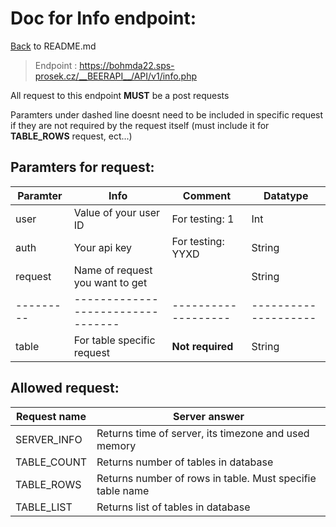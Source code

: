 # Doc for Info endpoint:

[Back](README.md) to README.md


> Endpoint : https://bohmda22.sps-prosek.cz/__BEERAPI__/API/v1/info.php

All request to this endpoint <b>MUST</b> be a post requests

Paramters under dashed line doesnt need to be included in specific request
if they are not required by the request itself (must include it for 
<b>TABLE_ROWS</b> request, ect...)

## Paramters for request:
|Paramter | Info                            | Comment           |  Datatype          |
|---------|---------------------------------|-------------------|--------------------|
| user    | Value of your user ID           | For testing: 1    |  Int               |
| auth    | Your api key                    | For testing: YYXD |  String            |
| request | Name of request you want to get |                   |  String            |
|---------|---------------------------------|-------------------|--------------------|
| table   | For table specific request      | <b>Not required</b>|  String           |

## Allowed request:
| Request name | Server answer                                             |
|--------------|-----------------------------------------------------------|
| SERVER_INFO  | Returns time of server, its timezone and used memory      |
| TABLE_COUNT  | Returns number of tables in database                      |
| TABLE_ROWS   | Returns number of rows in table. Must specifie table name |
| TABLE_LIST   | Returns list of tables in database                        |  
